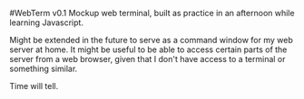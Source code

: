 #WebTerm v0.1
Mockup web terminal, built as practice in an afternoon while learning Javascript.

Might be extended in the future to serve as a command window for my web server at home. It might be useful to be able to access certain parts of the server from a web browser, given that I don't have access to a terminal or something similar. 

Time will tell.
